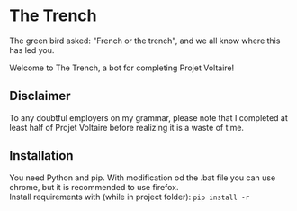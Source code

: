 # The Trench

The green bird asked: "French or the trench", and we all know where this has led you.

Welcome to The Trench, a bot for completing Projet Voltaire!


## Disclaimer
To any doubtful employers on my grammar, please note that I completed at least half of Projet Voltaire before realizing it is a waste of time.


## Installation
You need Python and pip. With modification od the .bat file you can use chrome, but it is recommended to use firefox.<br>
Install requirements with (while in project folder): ```pip install -r```
